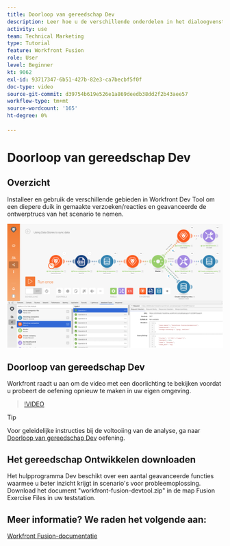 ```yaml
---
title: Doorloop van gereedschap Dev
description: Leer hoe u de verschillende onderdelen in het dialoogvenster [!DNL Adobe Workfront Fusion Dev Tool] om een diepere duik in geavanceerde scenario ontwerptrucs te nemen.
activity: use
team: Technical Marketing
type: Tutorial
feature: Workfront Fusion
role: User
level: Beginner
kt: 9062
exl-id: 93717347-6b51-427b-82e3-ca7becbf5f0f
doc-type: video
source-git-commit: d39754b619e526e1a869deedb38dd2f2b43aee57
workflow-type: tm+mt
source-wordcount: '165'
ht-degree: 0%

---
```


# Doorloop van gereedschap Dev

## Overzicht

Installeer en gebruik de verschillende gebieden in Workfront Dev Tool om een diepere duik in gemaakte verzoeken/reacties en geavanceerde de ontwerptrucs van het scenario te nemen.

![Een afbeelding van een Fusion-scenario en het gereedschap Ontwikkelen](assets/troubleshooting-and-error-handling-1.png)

## Doorloop van gereedschap Dev

Workfront raadt u aan om de video met een doorlichting te bekijken voordat u probeert de oefening opnieuw te maken in uw eigen omgeving.

>[!VIDEO](https://video.tv.adobe.com/v/335303/?quality=12)

>[!TIP]
>
>Voor geleidelijke instructies bij de voltooiing van de analyse, ga naar [Doorloop van gereedschap Dev](https://experienceleague.adobe.com/docs/workfront-learn/tutorials-workfront/fusion/exercises/devtool.html?lang=en) oefening.


## Het gereedschap Ontwikkelen downloaden

Het hulpprogramma Dev beschikt over een aantal geavanceerde functies waarmee u beter inzicht krijgt in scenario&#39;s voor probleemoplossing. Download het document &quot;workfront-fusion-devtool.zip&quot; in de map Fusion Exercise Files in uw teststation.



## Meer informatie? We raden het volgende aan:

[Workfront Fusion-documentatie](https://experienceleague.adobe.com/docs/workfront/using/adobe-workfront-fusion/workfront-fusion-2.html?lang=en)
